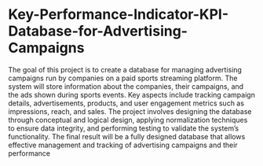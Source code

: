 # Key-Performance-Indicator-KPI-Database-for-Advertising-Campaigns
The goal of this project is to create a database for managing advertising campaigns run by companies on a paid sports streaming platform. The system will store information about the companies, their campaigns, and the ads shown during sports events. Key aspects include tracking campaign details, advertisements, products, and user engagement metrics such as impressions, reach, and sales. The project involves designing the database through conceptual and logical design, applying normalization techniques to ensure data integrity, and performing testing to validate the system’s functionality. The final result will be a fully designed database that allows effective management and tracking of advertising campaigns and their performance
